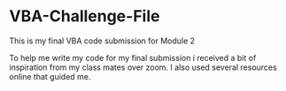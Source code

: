 # VBA-Challenge-File
This is my final VBA code submission for Module 2


To help me write my code for my final submission i received a bit of inspiration from my class mates over zoom. I also used several resources online that guided me.
